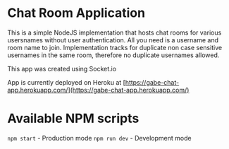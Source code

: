 # Chat Room Application

This is a simple NodeJS implementation that hosts chat rooms for various usersnames without user authentication. All you need is a username and room name to join. Implementation tracks for duplicate non case sensitive usernames in the same room, therefore no duplicate usernames allowed. 

This app was created using Socket.io

App is currently deployed on Heroku at [https://gabe-chat-app.herokuapp.com/](https://gabe-chat-app.herokuapp.com/)

# Available NPM scripts

`npm start` - Production mode
`npm run dev` - Development mode